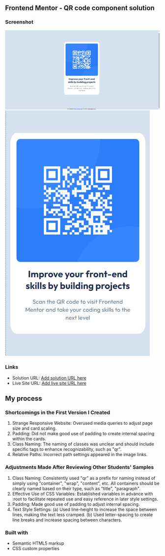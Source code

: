 ## Frontend Mentor - QR code component solution

### Screenshot

![Desktop-Design](images/lg.png)
![Mobile-Design](images/sm.png)

### Links

- Solution URL: [Add solution URL here](https://github.com/jen067/QR-code-component.git)
- Live Site URL: [Add live site URL here](https://jen067.github.io/QR-code-component/)

## My process

### Shortcomings in the First Version I Created

1. Strange Responsive Website: Overused media queries to adjust page size and card scaling.
2. Padding: Did not make good use of padding to create internal spacing within the cards.
3. Class Naming: The naming of classes was unclear and should include specific tags to enhance recognizability, such as "qr".
4. Relative Paths: Incorrect path settings appeared in the image links.

### Adjustments Made After Reviewing Other Students' Samples

1. Class Naming: Consistently used "qr" as a prefix for naming instead of simply using "container", "wrap", "content", etc. All containers should be clearly named based on their type, such as "title", "paragraph".
2. Effective Use of CSS Variables: Established variables in advance with :root to facilitate repeated use and easy reference in later style settings.
3. Padding: Made good use of padding to adjust internal spacing.
4. Text Style Settings:
   (a) Used line-height to increase the space between lines, making the text less cramped.
   (b) Used letter-spacing to create line breaks and increase spacing between characters.

### Built with

- Semantic HTML5 markup
- CSS custom properties
